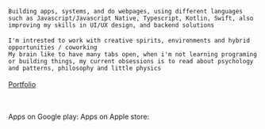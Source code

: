 
`Building apps, systems, and do webpages, using different languages such as Javascript/Javascript Native, Typescript, Kotlin, Swift, also improving my skills in UI/UX design, and backend solutions`
<br>
<br>
`I'm intrested to work with creative spirits, environments and hybrid opportunities / coworking`
<br>
`My brain like to have many tabs open, when i'm not learning programing or building things, my current obsessions is to read about psychology and patterns, philosophy and little physics`
<br>
<br>
[Portfolio](https://yourwebsite.com) 
<br>
<br>
<br>

Apps on Google play: Apps on Apple store:




<!---
ns-develops/ns-develops is a ✨ special ✨ repository because its `README.md` (this file) appears on your GitHub profile.
You can click the Preview link to take a look at your changes. 
- 👀 I’m interested in crud operations, systems, web development, building apps and new stuff!
➡▸ Published . . .<br>
[<img src="https://github.com/user-attachments/assets/b5321de8-5558-4b4a-b540-819dd002a404" width="20">]([https://yourwebsite.com)
- 📫 How to reach me test.tt9061030@gmail.com
`<p style="font-size:20px;"> <strong>Building apps, systems, and do webpages, using different languages such as Javascript/Native, Typescript, Kotlin, Swift, UI/UX design,and backend solutions </strong></p>`

